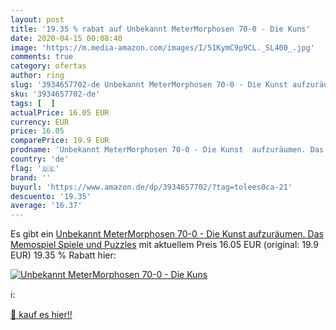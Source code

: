 ```yaml
---
layout: post
title: '19.35 % rabat auf Unbekannt MeterMorphosen 70-0 - Die Kuns'
date: 2020-04-15 00:08:40
image: 'https://m.media-amazon.com/images/I/51KymC9p9CL._SL400_.jpg'
comments: true
category: ofertas
author: ring
slug: '3934657702-de Unbekannt MeterMorphosen 70-0 - Die Kunst aufzuräumen. Das...'
sku: '3934657702-de'
tags: [  ]
actualPrice: 16.05 EUR
currency: EUR
price: 16.05
comparePrice: 19.9 EUR
prodname: 'Unbekannt MeterMorphosen 70-0 - Die Kunst  aufzuräumen. Das Memospiel  Spiele und Puzzles'
country: 'de'
flag: '🇩🇪'
brand: ''
buyurl: 'https://www.amazon.de/dp/3934657702/?tag=tolees0ca-21'
descuento: '19.35'
average: '16.37'
---
```


Es gibt ein [Unbekannt MeterMorphosen 70-0 - Die Kunst  aufzuräumen. Das Memospiel  Spiele und Puzzles](https://www.amazon.de/dp/3934657702/?tag=tolees0ca-21) mit aktuellem Preis 16.05 EUR (original: 19.9 EUR) 19.35 % Rabatt hier:

[![Unbekannt MeterMorphosen 70-0 - Die Kuns](https://m.media-amazon.com/images/I/51KymC9p9CL._SL400_.jpg)](https://www.amazon.de/dp/3934657702/?tag=tolees0ca-21)

ℹ️:


[🛒 kauf es hier!!](https://www.amazon.de/dp/3934657702/?tag=tolees0ca-21)
